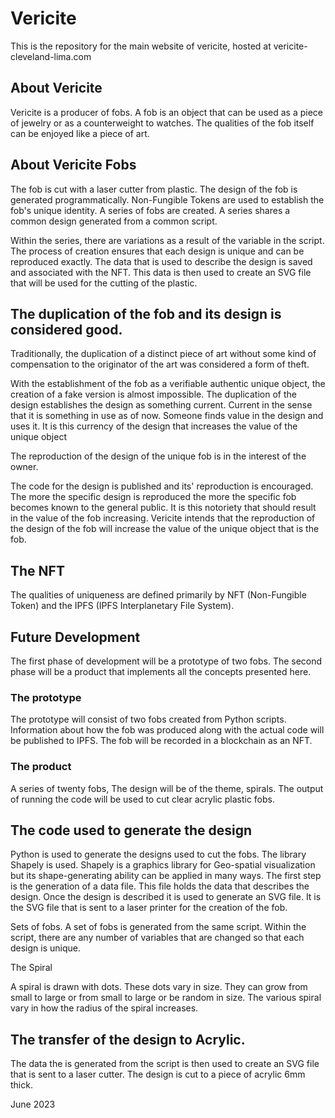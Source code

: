 # Vericite
This is the repository for the main website of vericite, hosted at vericite-cleveland-lima.com

## About Vericite

Vericite is a producer of fobs.
A fob is an object that can be used as a piece of jewelry or as a counterweight to watches. The qualities of the fob itself can be enjoyed like a piece of art.

## About Vericite Fobs

The fob is cut with a laser cutter from plastic.
The design of the fob is generated programmatically.
Non-Fungible Tokens are used to establish the fob's unique identity.
A series of fobs are created. A series shares a common design generated from a common script.

Within the series, there are variations as a result of the variable in the script.
The process of creation ensures that each design is unique and can be reproduced exactly.
The data that is used to describe the design is saved and associated with the NFT.
This data is then used to create an SVG file that will be used for the cutting of the plastic.

## The duplication of the fob and its design is considered good.

Traditionally, the duplication of a distinct piece of art without some kind of compensation to the originator of the art was considered a form of theft.

With the establishment of the fob as a verifiable authentic unique object, the creation of a fake version is almost impossible. The duplication of the design establishes the design as something current. 
Current in the sense that it is something in use as of now. Someone finds value in the design and uses it.
It is this currency of the design that increases the value of the unique object

The reproduction of the design of the unique fob is in the interest of the owner.

The code for the design is published and its' reproduction is encouraged. The more the specific design is reproduced the more the specific fob becomes known to the general public. It is this notoriety that should result in the value of the fob increasing. Vericite intends that the reproduction of the design of the fob will increase the value of the unique object that is the fob.

## The NFT

The qualities of uniqueness are defined primarily by NFT (Non-Fungible Token) and the IPFS (IPFS Interplanetary File System).

## Future Development

The first phase of development will be a prototype of two fobs.
The second phase will be a product that implements all the concepts presented here.

### The prototype

The prototype will consist of two fobs created from Python scripts.
Information about how the fob was produced along with the actual code will be published to IPFS.
The fob will be recorded in a blockchain as an NFT. 

### The product

A series of twenty fobs, The design will be of the theme, spirals. 
The output of running the code will be used to cut clear acrylic plastic fobs.

## The code used to generate the design

Python is used to generate the designs used to cut the fobs. 
The library Shapely is used. Shapely is a graphics library for Geo-spatial visualization but its shape-generating ability can be applied in many ways. 
The first step is the generation of a data file. This file holds the data that describes the design.
Once the design is described it is used to generate an SVG file. It is the SVG file that is sent to a laser printer for the creation of the fob.

Sets of fobs. A set of fobs is generated from the same script. Within the script, there are any number of variables that are changed so that each design is unique.

The Spiral

A spiral is drawn with dots. These dots vary in size. They can grow from small to large or from small to large or be random in size. The various spiral vary in how the radius of the spiral increases.

## The transfer of the design to Acrylic.
The data the is generated from the script is then used to create an SVG file that is sent to a laser cutter. The design is cut to a piece of acrylic 6mm thick.


June 2023
